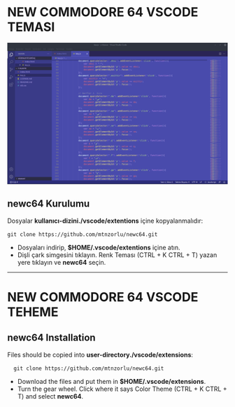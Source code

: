 # NEW COMMODORE 64 VSCODE TEMASI

![commodore theme for vscode](/ss/keys.png)

## newc64 Kurulumu

Dosyalar __kullanıcı-dizini./vscode/extentions__ içine kopyalanmalıdır:

    git clone https://github.com/mtnzorlu/newc64.git

* Dosyaları indirip, __$HOME/.vscode/extentions__ içine atın.
* Dişli çark simgesini tıklayın. Renk Teması (CTRL + K CTRL + T) yazan yere tıklayın ve __newc64__ seçin.

---

# NEW COMMODORE 64 VSCODE TEHEME

## newc64 Installation

Files should be copied into __user-directory./vscode/extensions__:

      git clone https://github.com/mtnzorlu/newc64.git

* Download the files and put them in __$HOME/.vscode/extensions__.
* Turn the gear wheel. Click where it says Color Theme (CTRL + K CTRL + T) and select __newc64__. 
